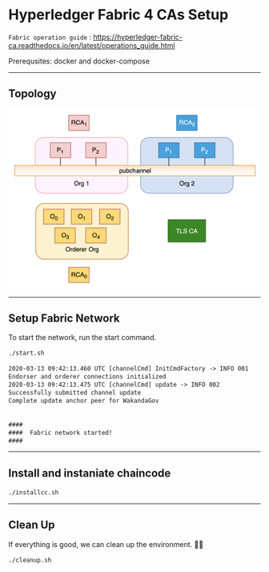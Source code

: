 
# Hyperledger Fabric 4 CAs Setup

`Fabric operation guide` : <https://hyperledger-fabric-ca.readthedocs.io/en/latest/operations_guide.html>

Prerequsites: docker and docker-compose

***

## Topology

![Logical Topology](config/logical_topology_raft.png)

***

## Setup Fabric Network

To start the network, run the start command.

```bash
./start.sh
```

```console
2020-03-13 09:42:13.460 UTC [channelCmd] InitCmdFactory -> INFO 001 Endorser and orderer connections initialized
2020-03-13 09:42:13.475 UTC [channelCmd] update -> INFO 002 Successfully submitted channel update
Complete update anchor peer for WakandaGov


####
####  Fabric network started!
####
```

***

## Install and instaniate chaincode

```bash
./installcc.sh
```

***

## Clean Up

If everything is good, we can clean up the environment. :tada::tada:

```bash
./cleanup.sh
```

